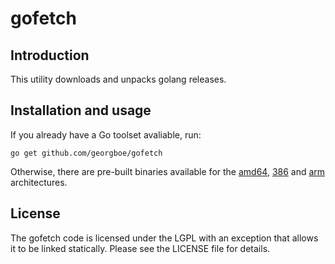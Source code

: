 # gofetch

Introduction
------------

This utility downloads and unpacks golang releases.

Installation and usage
----------------------

If you already have a Go toolset avaliable, run:

    go get github.com/georgboe/gofetch

Otherwise, there are pre-built binaries available for the
[amd64](https://s3.eu-central-1.amazonaws.com/gofetch/gofetch_linux_amd64.tar.xz),
[386](https://s3.eu-central-1.amazonaws.com/gofetch/gofetch_linux_386.tar.xz) and
[arm](https://s3.eu-central-1.amazonaws.com/gofetch/gofetch_linux_arm.tar.xz)
architectures.


License
-------

The gofetch code is licensed under the LGPL with an exception that allows it to be linked statically. Please see the LICENSE file for details.
